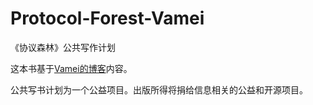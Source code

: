Protocol-Forest-Vamei
=====================

《协议森林》公共写作计划

这本书基于[Vamei的博客](http://www.cnblogs.com/vamei)内容。

公共写书计划为一个公益项目。出版所得将捐给信息相关的公益和开源项目。
